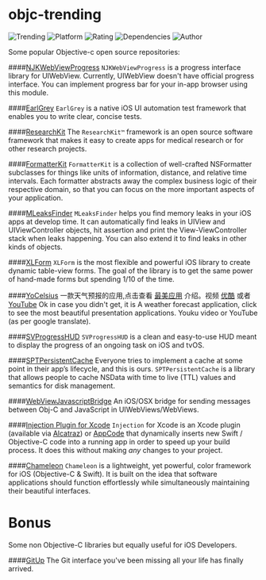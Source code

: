 
objc-trending
==========
![Trending](https://img.shields.io/badge/Objective--C-Trending-blue.svg) ![Platform](https://img.shields.io/cocoapods/p/AFNetworking.svg)
![Rating](https://img.shields.io/wordpress/plugin/r/akismet.svg)
![Dependencies](https://img.shields.io/gemnasium/mathiasbynens/he.svg)
![Author](https://img.shields.io/badge/Author-irresponsible-orange.svg)

Some popular Objective-c open source repositories:

####[NJKWebViewProgress](https://github.com/ninjinkun/NJKWebViewProgress)
`NJKWebViewProgress` is a progress interface library for UIWebView. Currently, UIWebView doesn't have official progress interface. You can implement progress bar for your in-app browser using this module.

####[EarlGrey](https://github.com/google/EarlGrey)
`EarlGrey` is a native iOS UI automation test framework that enables you to write clear, concise tests.

####[ResearchKit](https://github.com/ResearchKit/ResearchKit)
The `ResearchKit™` framework is an open source software framework that makes it easy to create apps for medical research or for other research projects.

####[FormatterKit](https://github.com/mattt/FormatterKit)
`FormatterKit` is a collection of well-crafted NSFormatter subclasses for things like units of information, distance, and relative time intervals. Each formatter abstracts away the complex business logic of their respective domain, so that you can focus on the more important aspects of your application.

####[MLeaksFinder](https://github.com/Zepo/MLeaksFinder)
`MLeaksFinder` helps you find memory leaks in your iOS apps at develop time. It can automatically find leaks in UIView and UIViewController objects, hit assertion and print the View-ViewController stack when leaks happening. You can also extend it to find leaks in other kinds of objects.

####[XLForm](https://github.com/xmartlabs/XLForm)
`XLForm` is the most flexible and powerful iOS library to create dynamic table-view forms. The goal of the library is to get the same power of hand-made forms but spending 1/10 of the time.

####[YoCelsius](https://github.com/YouXianMing/YoCelsius)
一款天气预报的应用,点击查看 [最美应用](http://zuimeia.com/community/app/18582/?platform=1) 介绍。视频 [优酷](http://v.youku.com/v_show/id_XOTE2NTExNzcy.html?f=23580549) 或者 [YouTube](https://youtu.be/VexnA55e9K4)
Ok in case you didn't get, it is A weather forecast application, click to see the most beautiful presentation applications. Youku video or YouTube (as per google translate).

####[SVProgressHUD](https://github.com/SVProgressHUD/SVProgressHUD)
`SVProgressHUD` is a clean and easy-to-use HUD meant to display the progress of an ongoing task on iOS and tvOS.

####[SPTPersistentCache](https://github.com/spotify/SPTPersistentCache)
Everyone tries to implement a cache at some point in their app’s lifecycle, and this is ours. `SPTPersistentCache` is a library that allows people to cache NSData with time to live (TTL) values and semantics for disk management.

####[WebViewJavascriptBridge](https://github.com/marcuswestin/WebViewJavascriptBridge)
An iOS/OSX bridge for sending messages between Obj-C and JavaScript in UIWebViews/WebViews.

####[Injection Plugin for Xcode](https://github.com/johnno1962/injectionforxcode)
`Injection` for Xcode is an Xcode plugin (available via [Alcatraz](http://alcatraz.io/)) or [AppCode](#user-content-use-with-appcode) that 
dynamically inserts new Swift / Objective-C code into a running app in order to speed up your build process. It does this without making _any_ changes to your project.

####[Chameleon](https://github.com/ViccAlexander/Chameleon)
`Chameleon` is a lightweight, yet powerful, color framework for iOS (Objective-C & Swift). It is built on the idea that software applications should function effortlessly while simultaneously maintaining their beautiful interfaces.

Bonus
===========

Some non Objective-C libraries but equally useful for iOS Developers.

####[GitUp](https://github.com/git-up/GitUp)
The Git interface you've been missing all your life has finally arrived.

